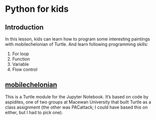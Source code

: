 # Python for kids
## Introduction
In this lesson, kids can learn how to program some interesting paintings with mobilechelonian of Turtle.
And learn following programming skills:
1. For loop
2. Function
3. Variable
4. Flow control
## [mobilechelonian](https://pypi.org/project/mobilechelonian/)
This is a Turtle module for the Jupyter Notebook. It’s based on code by aspidites, one of two groups at Macewan University that built Turtle as a class assignment (the other was PACattack; I could have based this on either, but I had to pick one).